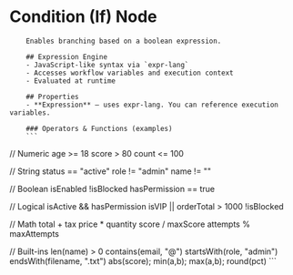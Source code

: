 # Condition (If) Node

        Enables branching based on a boolean expression.

        ## Expression Engine
        - JavaScript‑like syntax via `expr-lang`
        - Accesses workflow variables and execution context
        - Evaluated at runtime

        ## Properties
        - **Expression** — uses expr‑lang. You can reference execution variables.

        ### Operators & Functions (examples)
        ```
// Numeric
age >= 18
score > 80
count <= 100

// String
status == "active"
role != "admin"
name != ""

// Boolean
isEnabled
!isBlocked
hasPermission == true

// Logical
isActive && hasPermission
isVIP || orderTotal > 1000
!isBlocked

// Math
total + tax
price * quantity
score / maxScore
attempts % maxAttempts

// Built-ins
len(name) > 0
contains(email, "@")
startsWith(role, "admin")
endsWith(filename, ".txt")
abs(score); min(a,b); max(a,b); round(pct)
        ```
